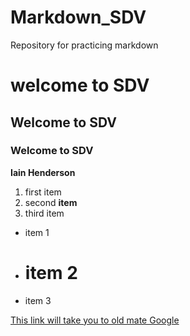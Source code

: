 # Markdown_SDV
Repository for practicing markdown
# welcome to SDV

## Welcome to SDV

### Welcome to SDV

**Iain Henderson**

1. first item
2. second **item**
3. third item

- item 1
- # item 2
- item 3

[This link will take you to old mate Google](https://www.google.com/)